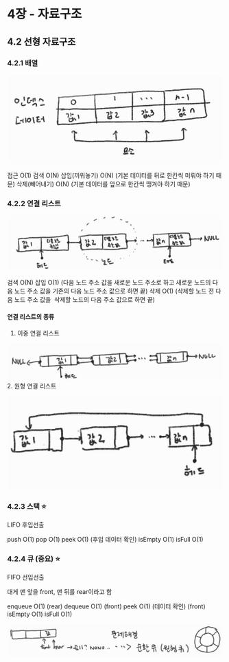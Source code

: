 # 4장 - 자료구조

## 4.2 선형 자료구조

### 4.2.1 배열

![Alt text](Array.png)

접근 O(1)
검색 O(N)
삽입(끼워놓기) O(N) (기본 데이터를 뒤로 한칸씩 미뤄야 하기 때문)
삭제(빼어내기) O(N) (기본 데이터를 앞으로 한칸씩 땡겨야 하기 때문)

### 4.2.2 연결 리스트

![Alt text](linked_list.png)

검색 O(N)
삽입 O(1) (다음 노드 주소 값을 새로운 노드 주소로 하고 새로운 노드의 다음 노드 주소 값을 기존의 다음 노드 주소 값으로 하면 끝)
삭제 O(1) (삭제할 노드 전 다음 노드 주소 값을  삭제할 노드의 다음 주소 값으로 하면 끝)

#### 연결 리스트의 종류

1. 이중 연결 리스트

![Alt text](double_list.png)
2. 원형 연결 리스트

![Alt text](round_list.png)

### 4.2.3 스택 ⭐

LIFO 후입선출

push O(1)
pop O(1)
peek O(1) (후입 데이터 확인)
isEmpty O(1)
isFull O(1)

### 4.2.4 큐 (중요) ⭐

FIFO 선입선출

대게 맨 앞을 front, 맨 뒤를 rear이라고 함

enqueue O(1) (rear)
dequeue O(1) (front)
peek O(1) (데이터 확인) (front)
isEmpty O(1)
isFull O(1)

![Alt text](circle_que.png)
